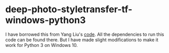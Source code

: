 # deep-photo-styletransfer-tf-windows-python3

I have borrowed this from Yang Liu's [code](https://github.com/LouieYang/deep-photo-styletransfer-tf). All the dependencies to run this code can be found there.
But I have made slight modifications to make it work for Python 3 on Windows 10.